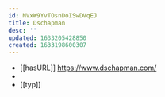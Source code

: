 ```yaml
---
id: NVxW9YvTOsnDoISwDVqEJ
title: Dschapman
desc: ''
updated: 1633205428850
created: 1633198600307
---
```


- [[hasURL]] https://www.dschapman.com/
- 
- [[typ]]
